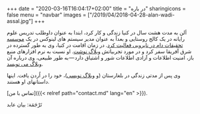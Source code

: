 +++
date = "2020-03-16T16:04:17+02:00"
title = "در باره"
sharingicons = false
menu = "navbar"
images = ["/2019/04/2018-04-28-alan-wadi-assal.jpg"]
+++

اَلن به مدت هشت سال در کنیا زندگی و کار کرد، ابتدا به عنوان داوطلب تدریس علوم رایانه در یک کالج روستایی و بعداً به عنوان مدیر سیستم های لینوکس در یک [موسسه تحقیقات دام در نایروبی فعالیت کرد](https://www.ilri.org). در زمان اقامت در کنیا، وی به طور گسترده در شرق آفریقا سفر کرد و در مورد تجربیاتش [وبلاگ نوشت](https://alaninkenya.org). او نسبت به نرم افزارهای منبع باز، امنیت اطلاعات و آزادی اطلاعات شور و اشتیاق دارد — به طور طبیعی، وی درباره آن [وبلاگ می نویسد](https://mjanja.ch).

وی پس از مدتی زندگی در بلغارستان (و [وبلاگ نویسی](https://englishbulgaria.net))، خود را در اُردن یافت. اینها داستانهای او هستند.

[تماس با من]({{< relref path="contact.md" lang="en" >}}).

تَرْجَمَة: بيان عابد
